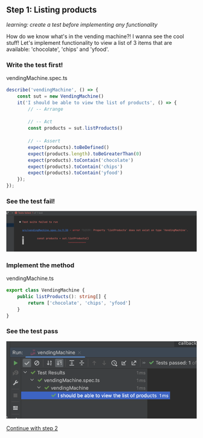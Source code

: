 ## Step 1: Listing products

_learning: create a test before implementing any functionality_

How do we know what's in the vending machine?! I wanna see the cool stuff! Let's implement functionality
to view a list of 3 items that are available: 'chocolate', 'chips' and 'yfood'.


### Write the test first!

vendingMachine.spec.ts
```typescript
describe('vendingMachine', () => {
    const sut = new VendingMachine()
    it('I should be able to view the list of products', () => {
        // -- Arrange

        // -- Act
        const products = sut.listProducts()

        // -- Assert
        expect(products).toBeDefined()
        expect(products.length).toBeGreaterThan(0)
        expect(products).toContain('chocolate')
        expect(products).toContain('chips')
        expect(products).toContain('yfood')
    });
});
```

### See the test fail!

![failing test](../img/1_fail.png)

### Implement the method

vendingMachine.ts
```typescript
export class VendingMachine {
    public listProducts(): string[] {
        return ['chocolate', 'chips', 'yfood']
    }
}
```


### See the test pass

![success test](../img/1_success.png)



[Continue with step 2](./step-2.md)
